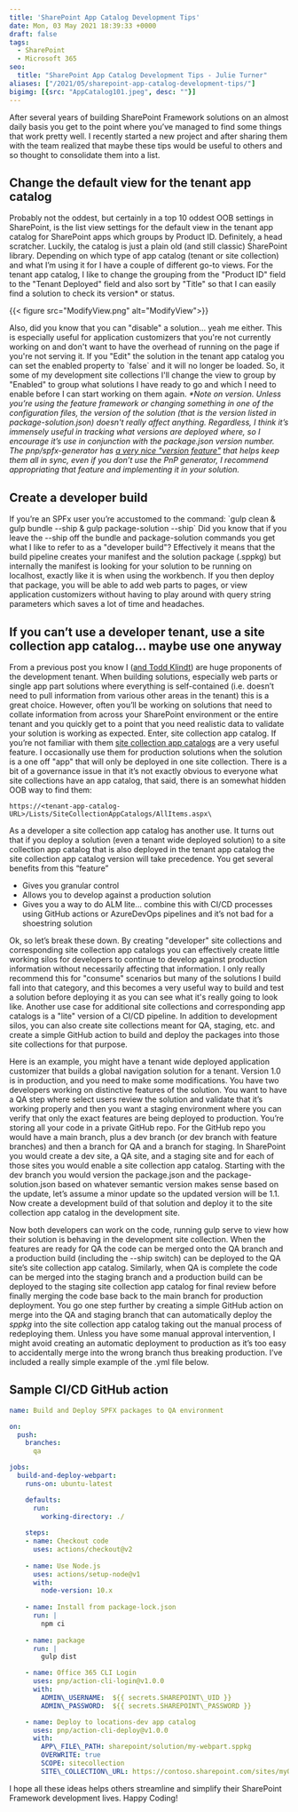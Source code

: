 ```yaml
---
title: 'SharePoint App Catalog Development Tips'
date: Mon, 03 May 2021 18:39:33 +0000
draft: false
tags: 
  - SharePoint
  - Microsoft 365
seo:
  title: "SharePoint App Catalog Development Tips - Julie Turner"
aliases: ["/2021/05/sharepoint-app-catalog-development-tips/"]
bigimg: [{src: "AppCatalog101.jpeg", desc: ""}]
---
```


After several years of building SharePoint Framework solutions on an almost daily basis you get to the point where you’ve managed to find some things that work pretty well. I recently started a new project and after sharing them with the team realized that maybe these tips would be useful to others and so thought to consolidate them into a list.

## Change the default view for the tenant app catalog

Probably not the oddest, but certainly in a top 10 oddest OOB settings in SharePoint, is the list view settings for the default view in the tenant app catalog for SharePoint apps which groups by Product ID. Definitely, a head scratcher. Luckily, the catalog is just a plain old (and still classic) SharePoint library. Depending on which type of app catalog (tenant or site collection) and what I’m using it for I have a couple of different go-to views. For the tenant app catalog, I like to change the grouping from the "Product ID" field to the "Tenant Deployed" field and also sort by "Title" so that I can easily find a solution to check its version\* or status.

{{< figure src="ModifyView.png" alt="ModifyView">}}

Also, did you know that you can "disable" a solution... yeah me either. This is especially useful for application customizers that you're not currently working on and don't want to have the overhead of running on the page if you're not serving it. If you "Edit" the solution in the tenant app catalog you can set the enabled property to \`false\` and it will no longer be loaded. So, it some of my development site collections I'll change the view to group by "Enabled" to group what solutions I have ready to go and which I need to enable before I can start working on them again. _\*Note on version. Unless you’re using the feature framework or changing something in one of the configuration files, the version of the solution (that is the version listed in package-solution.json) doesn't really affect anything. Regardless, I think it’s immensely useful in tracking what versions are deployed where, so I encourage it’s use in conjunction with the package.json version number. The pnp/spfx-generator has [a very nice "version feature"](https://pnp.github.io/generator-spfx/usage/#npm-version) that helps keep them all in sync, even if you don’t use the PnP generator, I recommend appropriating that feature and implementing it in your solution._

## Create a developer build

If you’re an SPFx user you’re accustomed to the command: \`gulp clean & gulp bundle --ship & gulp package-solution --ship\` Did you know that if you leave the --ship off the bundle and package-solution commands you get what I like to refer to as a "developer build"? Effectively it means that the build pipeline creates your manifest and the solution package (.sppkg) but internally the manifest is looking for your solution to be running on localhost, exactly like it is when using the workbench. If you then deploy that package, you will be able to add web parts to pages, or view application customizers without having to play around with query string parameters which saves a lot of time and headaches.

## If you can’t use a developer tenant, use a site collection app catalog... maybe use one anyway

From a previous post you know I ([and Todd Klindt](https://www.toddklindt.com/blog/Lists/Posts/Post.aspx?ID=884)) are huge proponents of the development tenant. When building solutions, especially web parts or single app part solutions where everything is self-contained (i.e. doesn’t need to pull information from various other areas in the tenant) this is a great choice. However, often you’ll be working on solutions that need to collate information from across your SharePoint environment or the entire tenant and you quickly get to a point that you need realistic data to validate your solution is working as expected. Enter, site collection app catalog. If you’re not familiar with them [site collection app catalogs](https://learn.microsoft.com/en-us/sharepoint/dev/general-development/site-collection-app-catalog) are a very useful feature. I occasionally use them for production solutions when the solution is a one off "app" that will only be deployed in one site collection. There is a bit of a governance issue in that it’s not exactly obvious to everyone what site collections have an app catalog, that said, there is an somewhat hidden OOB way to find them:

`https://<tenant-app-catalog-URL>/Lists/SiteCollectionAppCatalogs/AllItems.aspx\`

As a developer a site collection app catalog has another use. It turns out that if you deploy a solution (even a tenant wide deployed solution) to a site collection app catalog that is also deployed in the tenant app catalog the site collection app catalog version will take precedence. You get several benefits from this “feature”

* Gives you granular control
* Allows you to develop against a production solution
* Gives you a way to do ALM lite... combine this with CI/CD processes using GitHub actions or AzureDevOps pipelines and it’s not bad for a shoestring solution

Ok, so let’s break these down. By creating "developer" site collections and corresponding site collection app catalogs you can effectively create little working silos for developers to continue to develop against production information without necessarily affecting that information. I only really recommend this for "consume" scenarios but many of the solutions I build fall into that category, and this becomes a very useful way to build and test a solution before deploying it as you can see what it's really going to look like. Another use case for additional site collections and corresponding app catalogs is a "lite" version of a CI/CD pipeline. In addition to development silos, you can also create site collections meant for QA, staging, etc. and create a simple GitHub action to build and deploy the packages into those site collections for that purpose.

Here is an example, you might have a tenant wide deployed application customizer that builds a global navigation solution for a tenant. Version 1.0 is in production, and you need to make some modifications. You have two developers working on distinctive features of the solution. You want to have a QA step where select users review the solution and validate that it’s working properly and then you want a staging environment where you can verify that only the exact features are being deployed to production. You’re storing all your code in a private GitHub repo. For the GitHub repo you would have a main branch, plus a dev branch (or dev branch with feature branches) and then a branch for QA and a branch for staging. In SharePoint you would create a dev site, a QA site, and a staging site and for each of those sites you would enable a site collection app catalog. Starting with the dev branch you would version the package.json and the package-solution.json based on whatever semantic version makes sense based on the update, let’s assume a minor update so the updated version will be 1.1. Now create a development build of that solution and deploy it to the site collection app catalog in the development site.

Now both developers can work on the code, running gulp serve to view how their solution is behaving in the development site collection. When the features are ready for QA the code can be merged onto the QA branch and a production build (including the --ship switch) can be deployed to the QA site’s site collection app catalog. Similarly, when QA is complete the code can be merged into the staging branch and a production build can be deployed to the staging site collection app catalog for final review before finally merging the code base back to the main branch for production deployment. You go one step further by creating a simple GitHub action on merge into the QA and staging branch that can automatically deploy the _sppkg_ into the site collection app catalog taking out the manual process of redeploying them. Unless you have some manual approval intervention, I might avoid creating an automatic deployment to production as it’s too easy to accidentally merge into the wrong branch thus breaking production. I’ve included a really simple example of the .yml file below.

## Sample CI/CD GitHub action

```yml
name: Build and Deploy SPFX packages to QA environment

on: 
  push: 
    branches: 
      qa

jobs:
  build-and-deploy-webpart:
    runs-on: ubuntu-latest

    defaults:
      run:
        working-directory: ./
    
    steps:
    - name: Checkout code
      uses: actions/checkout@v2
      
    - name: Use Node.js
      uses: actions/setup-node@v1
      with:
        node-version: 10.x
    
    - name: Install from package-lock.json
      run: |
        npm ci
  
    - name: package
      run: |
        gulp dist

    - name: Office 365 CLI Login
      uses: pnp/action-cli-login@v1.0.0
      with:
        ADMIN\_USERNAME:  ${{ secrets.SHAREPOINT\_UID }}
        ADMIN\_PASSWORD:  ${{ secrets.SHAREPOINT\_PASSWORD }}

    - name: Deploy to locations-dev app catalog
      uses: pnp/action-cli-deploy@v1.0.0
      with:
        APP\_FILE\_PATH: sharepoint/solution/my-webpart.sppkg
        OVERWRITE: true
        SCOPE: sitecollection
        SITE\_COLLECTION\_URL: https://contoso.sharepoint.com/sites/myQASite
```

I hope all these ideas helps others streamline and simplify their SharePoint Framework development lives. Happy Coding!
